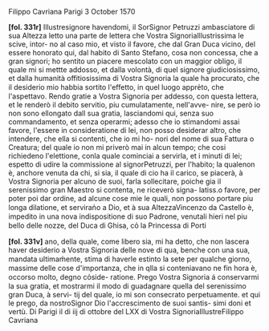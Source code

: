 Filippo Cavriana
Parigi
3 October 1570


**[fol. 331r]**
Illustresignore
havendomi, il SorSignor Petruzzi ambasciatore di sua 
          Altezza letto una parte de lettera che Vostra SignoriaIllustrissima le scive, intor-
no al caso mio, et visto il favore, che dal Gran Duca
          vicino, del essere honorato qui, dal habito di Santo Stefano,
          cosa non concessa, che a gran signori; ho sentito un piacere
          mescolato con un maggior obligo, il quale mi si mettte addosso,
          et dalla volontà, di quel signore giudiciosissimo, et dalla
          humanità offitiosissima di Vostra Signoria la quale ha procurato, che
          il desiderio mio habbia sortito l'effetto, in quel luogo appre̍to, che l'aspettavo. Rendo gratie a Vostra Signoria per addesso, con questa lettera,
          et le renderò il debito servitio, piu cumulatamente, nell'avve-
nire, se però io non sono ellongato dall sua gratia, lasciandomi
          qui, senza suo commandamento, et senza operarmi; adesso che io
          stimandomi assai favore, l'essere in consideratione di lei, non posso
          desiderar altro, che intendere, che ella si contenti, che io mi ho-
nori del nome di sua Fattura o Creatura; del quale io non mi
          priverò mai in alcun tempo; che cosi richiedeno l'elettione, conla quale cominciai a servirla, et i minuti di lei; espetto
          di udire la commissione al signorPetruzzi, per l'habito; la qualenon è, anchore venuta da chi, si sia, il quale di cio ha il carico,
          se piacerà, à Vostra Signoria per alcuno de suoi, farla sollecitare, poiche
          gia il serenissimo gran Maestro si contenta, ne riceverò signa-
latiss.o favore, per poter poi dar ordine, ad alcune cose mie
          le quali, non possono portare piu longa dilatione, et serviran̍o
          a Dio, et à sua AltezzaVincenzo da Castello è, impedito in una
          nova indispositione di suo Padrone, venutali hieri nel piu
          bello delle nozze, del Duca di Ghisa, co̍ la Princessa di Porti

**[fol. 331v]**
ano, della quale, come libero sia, mi ha detto, che non lascera
          haver desiderio a Vostra Signoria delle nove di qua, benche con una
          sua, mandata ultimam̍ente, stima di haverle estinto la sete
          per qualche giorno, massime delle cose d'importanza, che in qlla
          si conteniavano ne fin hora è, occorso molto, degno co̍side-
ratione. Prego Vostra Signoria á conservarmi la sua gratia, et mostrarmi
          il modo di guadagnare quella del serenissimo gran Duca, à servi-
tij del quale, io mi son consecrato perpetuamente. et
          qui le prego, da nostroSignor Dio l'accrescimento de suoi santis-
simi doni et vertù. Di Parigi il di iij di
          ottobre del LXX
di Vostra SignoriaIllustreFilippo Cavriana
